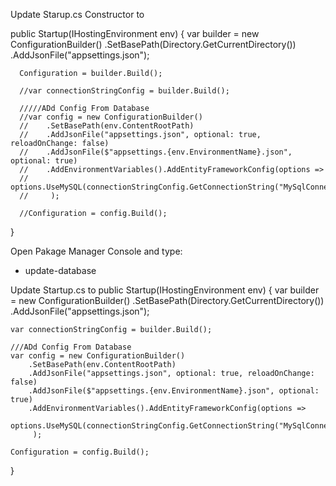 Update Starup.cs Constructor to 

 public Startup(IHostingEnvironment env)
  {
      var builder = new ConfigurationBuilder()
          .SetBasePath(Directory.GetCurrentDirectory())
          .AddJsonFile("appsettings.json");

      Configuration = builder.Build();

      //var connectionStringConfig = builder.Build();

      /////ADd Config From Database
      //var config = new ConfigurationBuilder()
      //    .SetBasePath(env.ContentRootPath)
      //    .AddJsonFile("appsettings.json", optional: true, reloadOnChange: false)
      //    .AddJsonFile($"appsettings.{env.EnvironmentName}.json", optional: true)
      //    .AddEnvironmentVariables().AddEntityFrameworkConfig(options =>
      //        options.UseMySQL(connectionStringConfig.GetConnectionString("MySqlConnection"))
      //     );

      //Configuration = config.Build();
  }
        
Open Pakage Manager Console and type:
 - update-database
 
 Update Startup.cs to
public Startup(IHostingEnvironment env)
{
    var builder = new ConfigurationBuilder()
        .SetBasePath(Directory.GetCurrentDirectory())
        .AddJsonFile("appsettings.json");

    var connectionStringConfig = builder.Build();

    ///ADd Config From Database
    var config = new ConfigurationBuilder()
        .SetBasePath(env.ContentRootPath)
        .AddJsonFile("appsettings.json", optional: true, reloadOnChange: false)
        .AddJsonFile($"appsettings.{env.EnvironmentName}.json", optional: true)
        .AddEnvironmentVariables().AddEntityFrameworkConfig(options =>
            options.UseMySQL(connectionStringConfig.GetConnectionString("MySqlConnection"))
         );

    Configuration = config.Build();
}
